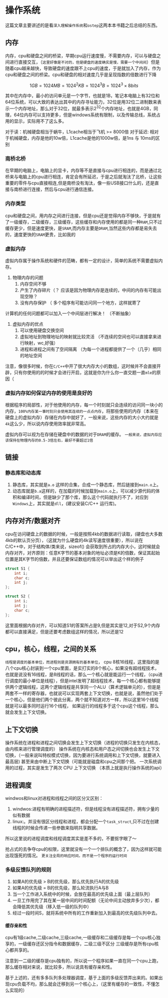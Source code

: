 # 操作系统

这篇文章主要讲述的是看`深入理解操作系统`和`ostep`这两本本书籍之后总结的东西。

## 内存

内存，cpu和硬盘之间的桥梁，早期cpu运行速度慢，不需要内存，可以与硬盘之间进行直接交互，（`这里好像是不对的，但是硬盘的速度确实是慢，需要一个中间间`）但是随着cpu越来越快，导致硬盘的速度跟不上cpu的速度，于是就加入了内存，作为cpu和硬盘之间的桥梁。cpu和硬盘的相对速度几乎是呈现指数的倍数进行下降

$$
1GB = 1024MB = 1024^2KB = 1024^3 B = 1024^3 \times 8 bits
$$

其中在内存中，最小的访问单元是一个字节，也就是1B，笔记本电脑上有32位和64位系统，可以大致的表达出其中的内存寻址能力，32位是用32位二进制数来表示一个内存地址，那么对于32位，就最多表示$2^{32}$个内存地址，也就是4GB，同理，64位内存可以支持更多，但是windows系统有限制，以及传输总线，系统占用的显示，实际用不了这么多。

对于读：机械硬盘相当于蜗牛，L1cache相当于飞机 >= 8000倍
对于延迟: 相对于机械硬盘，内存是他的10w倍，L1cache是他的1000w倍，是1ns 与 10ms的区别

### 南桥北桥

在早期的电脑上，电脑上的显卡，内存等不是直接与cpu进行相连的，而是通过北桥来与电脑上的cpu进行相连，肯定会有所延迟，于是之后就淘汰了北桥，让这些重要的零件与cpu直接相连,但是南桥没有淘汰，像一些USB接口什么的，还是直接与南桥进行连接，然后与cpu进行通信连接。

### 内存类型

cpu和硬盘之间，用内存之间进行连接，但是cpu还是觉得内存不够快，于是就有了一级缓存，二级缓存，三级缓存，这些缓存和内存使用的都是同一种`RAM`,只不过缓存更少，但是速度更快，是`SRAM`,而内存主要是`DRAM`,当然这些内存都是易失去的，速度更快的`SRAM`更贵，比如我的

### 虚拟内存

虚拟内存属于操作系统和硬件的范畴，都有一定的设计，简单的系统不需要虚拟内存。

1. 物理内存的问题
    1. 内存空间不够
    2. 产生了内存碎片（？ 应该是因为物理内存是连续的，中间的内存有可能出现空隙？
    3. 没有内存保护 （ 多个程序有可能访问同一个地方，这样就寄了

计算机的任何问题都可以加入一个中间层进行解决！ （不断抽象）

1. 虚拟内存的优点
    1. 可以使用硬盘交换空间
    2. 虚拟地址到物理地址的映射就比较灵活 （不连续的空间也可以直接拿来进行映射，wc,好强）
    3. 进程和进程之间有了空间隔离 （为每一个进程都提供了一个（几乎）相同的地址空间

注意，像很多时候，你在`C/C++`中开了很大内存大小的数组，这时候并不会直接开辟，只有你使用的的时候才会进行开启，这就是你为什么你一直交题一直`mle`的原因（

### 虚拟内存如何保证内存的使用是良好的

根据程序的局部性，对于他使用的内存，每一个时刻就只会连续的访问同一块小的内存，`100%内存某一事时刻只会使用其连续的一点点内存`，将那些使用的内存（本来在硬盘上的虚拟内存）存储在内存中就好了，一般来说，这些内存的大小大约就是`4k`这么少，所以说内存使用效率就非常高。

虚拟内存可以视为在存储在硬盘中的数据的对于`DRAM`的缓存。
`一般来说，虚拟内存应该保持在物理内存的0.5-3倍左右，最好不要超过1倍`

## 链接

### 静态库和动态库

1. 静态库，其实就是`a.o` 这样的合集，合成一个静态库，然后链接到`main.o`上。
2. 动态库就是`b.a`这样的，在加载的时候加载到`main.o`上，可以减少源代码的体积和编译时间，但是缺少了那个库，那么这个代码就执行不了，对应到`Windows`上，其实就是`dll`，(建议安装C/C++ 运行库)。

## 内存对齐/数据对齐

cpu在访问硬盘上的数据的时候，一般是按照4kb的数据进行读取，(硬盘也大多数4kb的默认页分页），（这就为什么硬盘的4k读写速度很重要），所以说在C/C++中，对于结构体/类来说，sizeof() 会获取到所占的内存大小，这时候就会内存对齐，对齐原则：任意K字节的基本对象的地址必须是K的倍数，保证其起始位置是其K字节的倍数，并且还要保证数组的情况可以举出这个样的例子

```c
struct S1 {
    int i;
    char c;
    int j;
};

struct S2 {
    int i;
    int j;
    char c;
};
```

这里面根据内存对齐，可以知道S1的答案所占是9,但是其实是12,对于S2,9个内存都可以直接满足，但是还要考虑数组这样的情况，所以还是12

## cpu，核心，线程，之间的关系

`线程是调度的基本单位，而进程则是资源拥有的基本单位`，
cpu 8核16线程，这里指的是八个cpu核心封装到一个cpu里面，是实打实的8个核心，如果没有超线程技术，也就是说没有16线程，是8线程的话，那么一个核心就是能运行一个线程，（cpu进行调度的最小单位是线程），但是intel发明了超线程技术，每一个核心都有能够提供两个逻辑线程，这两个逻辑线程是共享同一个ALU（算术逻辑单元的），但是是两套不一样的寄存器，也就说可以实现两套上下文切换，也就是说，虽然他们处于一个核心，但是他们两个彼此分离，两个就不知道对方一样，所以这里16个线程就是可以最多同时运行16个线程，
如果运行的线程多于这个cpu这个线程，那么就会发生上下文切换。

## 上下文切换

操作系统在进程和进程之间切换会发生上下文切换（进程的切换只发生在内核态，由内核来进行管理调度的）
操作系统在内核态和用户态之间切换也会发生上下文切换，（一般来说叫特权模式切换，因为要进行系统调用和上下文切换，就要进入最高层)
甚至来由中断上下文切换（可能就是磁盘和cpu之间那个把。
一次系统调用的过程，其实是发生了两次 CPU 上下文切换 （本质上就是执行操作系统的api）

## 进程调度

windwos和linux对进程和线程之间的区分又区别：

1. windwos:进程有明确的进程描述符，但是线程没有进程描述符，拥有少量的似有数据
2. linux:。并没有很区分线程和进程，都会分配一个`task_struct`,只不过在创建线程的时候会传递一些参数来指明共享数据。 

所以这里说的进程调度和线程调度其实是差不多的，不要抠字眼了～

抢占式的去争夺cpu的权限，这里就没有一个一个排队的概念了，因为这样就可能出现饿死的情况。
`更关注全局的响应时间，而不是一个程序的运行时间`

### 多级反馈队列的规则

1. 如果A的优先级 > B的优先级，那么优先执行A的优先级
2. 如果A的优先级 = B的优先级，那么轮流执行A与B
3. 当一个工作进入系统中的时候，会放在最高的优先级上面（最上层队列）
4. 一旦工作用完了其在某一层中间的时间配额（无论中间主动放弃多少次），都会降低其优先级（移入低一级的队列中）
5. 经过一段时间S，就将系统中所有的工作重新加入到最高的优先级队列中去。

#### 缓存亲和性

cpu有1级cache,二级cache,三级cache,一级缓存和二级缓存是每一个cpu核心独享的，一级缓存还区分指令和数据缓存，二级三级不区分
三级缓存是所有cpu核心都共享的。

注意到一二级的缓存是cpu独有的，所以说一个程序如果一直在同一个cpu上跑，那么缓存相对来说，就比较多，所以说具有缓存亲和性。

基于上述的，还有多多队列多处理器调度，基于上面的多级反馈弄出来的。如果出现cpu负载不均，那么就会迁移到另一个核心上，（这里有缓存的一致性，不懂怎么实现的）

